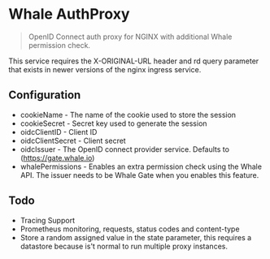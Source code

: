 # Whale AuthProxy
> OpenID Connect auth proxy for NGINX with additional Whale permission check.

This service requires the X-ORIGINAL-URL header and rd query parameter that exists in
newer versions of the nginx ingress service.

## Configuration

* cookieName - The name of the cookie used to store the session
* cookieSecret - Secret key used to generate the session
* oidcClientID - Client ID
* oidcClientSecret - Client secret
* oidcIssuer - The OpenID connect provider service. Defaults to (https://gate.whale.io)
* whalePermissions - Enables an extra permission check using the Whale API. The issuer
  needs to be Whale Gate when you enables this feature.

## Todo

* Tracing Support
* Prometheus monitoring, requests, status codes and content-type
* Store a random assigned value in the state parameter, this requires a datastore
  because is't normal to run multiple proxy instances.

